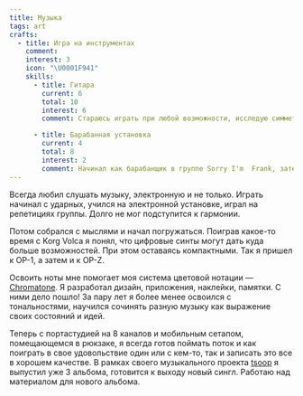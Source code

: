 ```yaml
---
title: Музыка
tags: art
crafts:
  - title: Игра на инструментах
    comment:
    interest: 3
    icon: "\U0001F941"
    skills:
      - title: Гитара
        current: 6
        total: 10
        interest: 6
        comment: Стараюсь играть при любой возможности, исследую симметричные построения на грифе. 

      - title: Барабанная установка
        current: 4
        total: 8
        interest: 2
        comment: Начинал как барабанщик в группе Sorry I'm  Frank, затем развивался на своей электронной установке, а теперь рад играть по возможности на всем )
---
```


Всегда любил слушать музыку, электронную и не только. Играть начинал с ударных, учился на электронной установке, играл на репетициях группы. Долго не мог подступится к гармонии.

Потом собрался с мыслями и начал погружаться. Поиграв какое-то время с Korg Volca я понял, что цифровые синты могут дать куда больше возможностей. При этом оставаясь компактными. Так я пришел к OP-1, а затем и к OP-Z.

Освоить ноты мне помогает моя система цветовой нотации — [Chromatone](https://www.chromatone.center). Я разработал дизайн, приложения, наклейки, памятки. С ними дело пошло! За пару лет я более менее освоился с тональностями, научился сочинять разную музыку как выражение своих состояний и идей. 

Теперь с портастудией на 8 каналов и мобильным сетапом, помещающемся в рюкзаке, я всегда готов поймать поток и как поиграть в свое удовольствие один или с кем-то, так и записать это все в хорошем качестве. В рамках своего музыкального проекта [tsoop](./tsoop.md) я выпустил уже 3 альбома, готовится к выходу новый сингл. Работаю над материалом для нового альбома.



